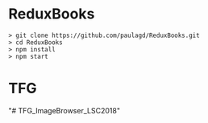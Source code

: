 # ReduxBooks

	> git clone https://github.com/paulagd/ReduxBooks.git
	> cd ReduxBooks
	> npm install
	> npm start
# TFG
"# TFG_ImageBrowser_LSC2018" 
